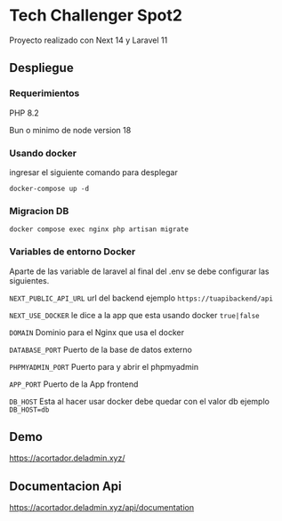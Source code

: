 # Tech Challenger Spot2

Proyecto realizado con Next 14 y Laravel 11

## Despliegue

### Requerimientos

PHP 8.2

Bun o minimo de node version 18

### Usando docker

ingresar el siguiente comando para desplegar

    docker-compose up -d

### Migracion DB
    docker compose exec nginx php artisan migrate

### Variables de entorno Docker
Aparte de las variable de laravel al final del .env se debe configurar las siguientes.

`NEXT_PUBLIC_API_URL` url del backend ejemplo `https://tuapibackend/api`

`NEXT_USE_DOCKER` le dice a la app que esta usando docker `true|false`

`DOMAIN` Dominio para el Nginx que usa el docker

`DATABASE_PORT` Puerto de la base de datos externo

`PHPMYADMIN_PORT` Puerto para y abrir el phpmyadmin

`APP_PORT` Puerto de la App frontend

`DB_HOST` Esta al hacer usar docker debe quedar con el valor db ejemplo `DB_HOST=db`

## Demo

https://acortador.deladmin.xyz/

## Documentacion Api

https://acortador.deladmin.xyz/api/documentation
